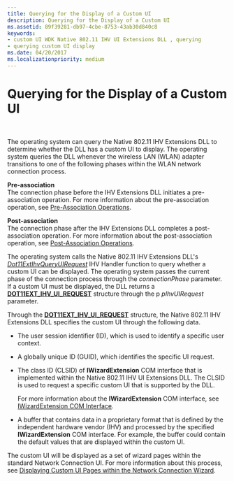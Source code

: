 ```yaml
---
title: Querying for the Display of a Custom UI
description: Querying for the Display of a Custom UI
ms.assetid: 89f39281-db97-4cbe-8753-43ab30d840c8
keywords:
- custom UI WDK Native 802.11 IHV UI Extensions DLL , querying
- querying custom UI display
ms.date: 04/20/2017
ms.localizationpriority: medium
---
```


# Querying for the Display of a Custom UI




 

The operating system can query the Native 802.11 IHV Extensions DLL to determine whether the DLL has a custom UI to display. The operating system queries the DLL whenever the wireless LAN (WLAN) adapter transitions to one of the following phases within the WLAN network connection process.

<a href="" id="pre-association-------"></a>**Pre-association**   
The connection phase before the IHV Extensions DLL initiates a pre-association operation. For more information about the pre-association operation, see [Pre-Association Operations](pre-association-operations.md).

<a href="" id="post-association-------"></a>**Post-association**   
The connection phase after the IHV Extensions DLL completes a post-association operation. For more information about the post-association operation, see [Post-Association Operations](post-association-operations.md).

The operating system calls the Native 802.11 IHV Extensions DLL's [*Dot11ExtIhvQueryUIRequest*](https://docs.microsoft.com/windows-hardware/drivers/ddi/content/wlanihv/nc-wlanihv-dot11extihv_query_ui_request) IHV Handler function to query whether a custom UI can be displayed. The operating system passes the current phase of the connection process through the *connectionPhase* parameter. If a custom UI must be displayed, the DLL returns a [**DOT11EXT\_IHV\_UI\_REQUEST**](https://docs.microsoft.com/windows-hardware/drivers/ddi/content/wlanihv/ns-wlanihv-_dot11ext_ihv_ui_request) structure through the p *pIhvUIRequest* parameter.

Through the [**DOT11EXT\_IHV\_UI\_REQUEST**](https://docs.microsoft.com/windows-hardware/drivers/ddi/content/wlanihv/ns-wlanihv-_dot11ext_ihv_ui_request) structure, the Native 802.11 IHV Extensions DLL specifies the custom UI through the following data.

-   The user session identifier (ID), which is used to identify a specific user context.

-   A globally unique ID (GUID), which identifies the specific UI request.

-   The class ID (CLSID) of **IWizardExtension** COM interface that is implemented within the Native 802.11 IHV UI Extensions DLL. The CLSID is used to request a specific custom UI that is supported by the DLL.

    For more information about the **IWizardExtension** COM interface, see [IWizardExtension COM Interface](https://go.microsoft.com/fwlink/p/?linkid=56607).

-   A buffer that contains data in a proprietary format that is defined by the independent hardware vendor (IHV) and processed by the specified **IWizardExtension** COM interface. For example, the buffer could contain the default values that are displayed within the custom UI.

The custom UI will be displayed as a set of wizard pages within the standard Network Connection UI. For more information about this process, see [Displaying Custom UI Pages within the Network Connection Wizard](displaying-custom-ui-pages-within-the-network-connection-wizard.md).

 

 





